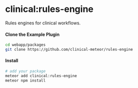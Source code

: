 # clinical:rules-engine

Rules engines for clinical workflows.

#### Clone the Example Plugin      

```bash
cd webapp/packages
git clone https://github.com/clinical-meteor/rules-engine
```


#### Install

```bash
# add your package
meteor add clinical:rules-engine
meteor npm install
```

